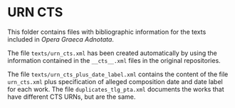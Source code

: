 # URN CTS

This folder contains files with bibliographic information for the texts
included in *Opera Graeca Adnotata*.

The file `texts/urn_cts.xml` has been created automatically by using the
information contained in the `__cts__.xml` files in the original repositories.

The file `texts/urn_cts_plus_date_label.xml` contains the content of the file
`urn_cts.xml` plus specification of alleged composition date and date label for
each work. The file `duplicates_tlg_pta.xml` documents the works that have different
CTS URNs, but are the same.
